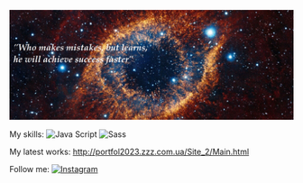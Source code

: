 ![Header](https://github.com/se-a11gh/se-a11gh/blob/main/assets/galaxy.png)

My skills:
![Java Script](https://img.shields.io/badge/-JavaScript-yellow?style=flat&logo=JavaScript&logoColor=black)
![Sass](https://img.shields.io/badge/-Sass-white?style=flat&logo=Sass&logoColor=FF69B4)


My latest works: http://portfol2023.zzz.com.ua/Site_2/Main.html

Follow me:
[![Instagram](https://img.shields.io/badge/-Instagram-FF1493?style=flat&logo=Instagram&logoColor=black)](https://www.instagram.com/)
